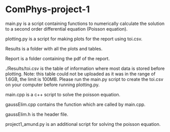 # ComPhys-project-1

main.py is a script containing functions to numerically calculate the solution to a second order differential equation (Poisson equation).

plotting.py is a script for making plots for the report using toi.csv.

Results is a folder with all the plots and tables. 

Report is a folder containing the pdf of the report.

./Results/toi.csv is the table of information where most data is stored before plotting. Note: this table could not be uploaded as it was in the range of 1.6GB, the limit is 100MB. Please run the main.py script to create the toi.csv on your computer before running plotting.py.

main.cpp is a c++ script to solve the poisson equation.

gaussElim.cpp contains the function which are called by main.cpp.

gaussElim.h is the header file. 

project1_amund.py is an additional script for solving the poisson equation. 

